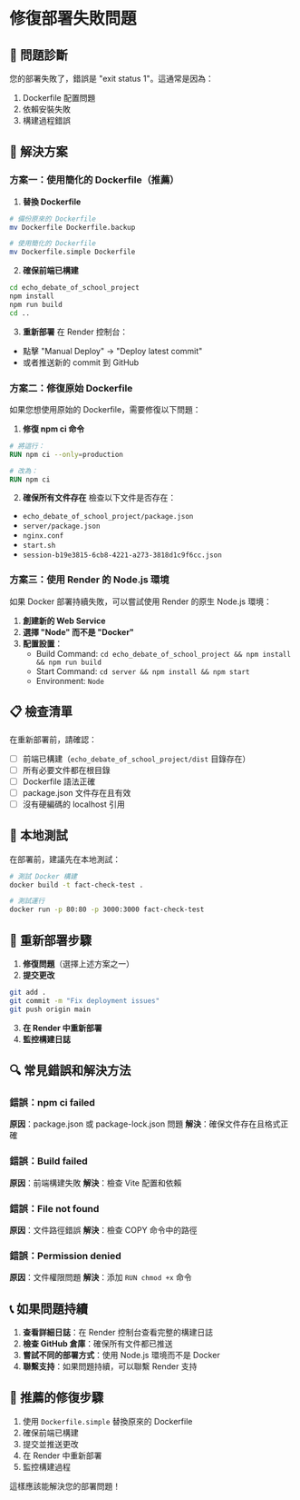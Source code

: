 # 修復部署失敗問題

## 🚨 問題診斷
您的部署失敗了，錯誤是 "exit status 1"。這通常是因為：
1. Dockerfile 配置問題
2. 依賴安裝失敗
3. 構建過程錯誤

## 🔧 解決方案

### 方案一：使用簡化的 Dockerfile（推薦）

1. **替換 Dockerfile**
```bash
# 備份原來的 Dockerfile
mv Dockerfile Dockerfile.backup

# 使用簡化的 Dockerfile
mv Dockerfile.simple Dockerfile
```

2. **確保前端已構建**
```bash
cd echo_debate_of_school_project
npm install
npm run build
cd ..
```

3. **重新部署**
在 Render 控制台：
- 點擊 "Manual Deploy" → "Deploy latest commit"
- 或者推送新的 commit 到 GitHub

### 方案二：修復原始 Dockerfile

如果您想使用原始的 Dockerfile，需要修復以下問題：

1. **修復 npm ci 命令**
```dockerfile
# 將這行：
RUN npm ci --only=production

# 改為：
RUN npm ci
```

2. **確保所有文件存在**
檢查以下文件是否存在：
- `echo_debate_of_school_project/package.json`
- `server/package.json`
- `nginx.conf`
- `start.sh`
- `session-b19e3815-6cb8-4221-a273-3818d1c9f6cc.json`

### 方案三：使用 Render 的 Node.js 環境

如果 Docker 部署持續失敗，可以嘗試使用 Render 的原生 Node.js 環境：

1. **創建新的 Web Service**
2. **選擇 "Node" 而不是 "Docker"**
3. **配置設置**：
   - Build Command: `cd echo_debate_of_school_project && npm install && npm run build`
   - Start Command: `cd server && npm install && npm start`
   - Environment: `Node`

## 📋 檢查清單

在重新部署前，請確認：

- [ ] 前端已構建（`echo_debate_of_school_project/dist` 目錄存在）
- [ ] 所有必要文件都在根目錄
- [ ] Dockerfile 語法正確
- [ ] package.json 文件存在且有效
- [ ] 沒有硬編碼的 localhost 引用

## 🧪 本地測試

在部署前，建議先在本地測試：

```bash
# 測試 Docker 構建
docker build -t fact-check-test .

# 測試運行
docker run -p 80:80 -p 3000:3000 fact-check-test
```

## 🚀 重新部署步驟

1. **修復問題**（選擇上述方案之一）
2. **提交更改**
```bash
git add .
git commit -m "Fix deployment issues"
git push origin main
```
3. **在 Render 中重新部署**
4. **監控構建日誌**

## 🔍 常見錯誤和解決方法

### 錯誤：npm ci failed
**原因**：package.json 或 package-lock.json 問題
**解決**：確保文件存在且格式正確

### 錯誤：Build failed
**原因**：前端構建失敗
**解決**：檢查 Vite 配置和依賴

### 錯誤：File not found
**原因**：文件路徑錯誤
**解決**：檢查 COPY 命令中的路徑

### 錯誤：Permission denied
**原因**：文件權限問題
**解決**：添加 `RUN chmod +x` 命令

## 📞 如果問題持續

1. **查看詳細日誌**：在 Render 控制台查看完整的構建日誌
2. **檢查 GitHub 倉庫**：確保所有文件都已推送
3. **嘗試不同的部署方式**：使用 Node.js 環境而不是 Docker
4. **聯繫支持**：如果問題持續，可以聯繫 Render 支持

## 🎯 推薦的修復步驟

1. 使用 `Dockerfile.simple` 替換原來的 Dockerfile
2. 確保前端已構建
3. 提交並推送更改
4. 在 Render 中重新部署
5. 監控構建過程

這樣應該能解決您的部署問題！
